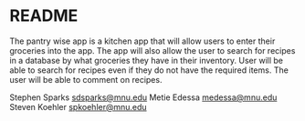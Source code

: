 # README #

The pantry wise app is a kitchen app that will allow users to enter their groceries into the app. The app 
will also allow the user to search for recipes in a database by what groceries they have in their inventory. 
User will be able to search for recipes even if they do not have the required items. The user will be able to 
comment on recipes.

Stephen Sparks    sdsparks@mnu.edu
Metie Edessa      medessa@mnu.edu
Steven Koehler    spkoehler@mnu.edu